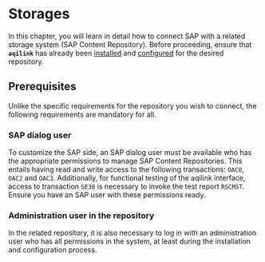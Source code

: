 # Storages
In this chapter, you will learn in detail how to connect SAP with a related storage system (SAP Content Repository). Before proceeding, ensure that **`aqilink`** has already been [installed](/installation/) and [configured](/configuration/) for the desired repository.

## Prerequisites
Unlike the specific requirements for the repository you wish to connect, the following requirements are mandatory for all. 

### SAP dialog user
To customize the SAP side, an SAP dialog user must be available who has the appropriate permissions to manage SAP Content Repositories. This entails having read and write access to the following transactions: `OAC0`, `OAC2` and `OAC3`. Additionally, for functional testing of the aqilink interface, access to transaction `SE38` is necessary to invoke the test report `RSCMST`. Ensure you have an SAP user with these permissions ready.

### Administration user in the repository
In the related repository, it is also necessary to log in with an administration user who has all permissions in the system, at least during the installation and configuration process.
